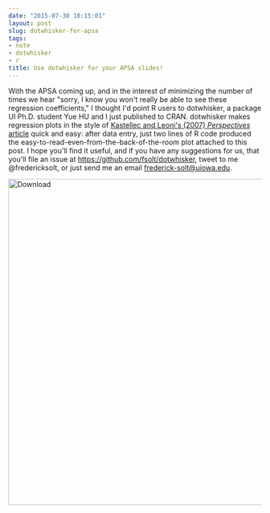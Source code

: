 ```yaml
---
date: "2015-07-30 10:15:01"
layout: post
slug: dotwhisker-for-apsa
tags:
- note
- dotwhisker
- r
title: Use dotwhisker for your APSA slides!
---
```


With the APSA coming up, and in the interest of minimizing the number of times we hear "sorry, I know you won't really be able to see these regression coefficients," I thought I'd point R users to dotwhisker, a package UI Ph.D. student Yue HU and I just published to CRAN. dotwhisker makes regression plots in the style of [Kastellec and Leoni's (2007) _Perspectives_ article](http://dx.doi.org/10.1017/S1537592707072209) quick and easy: after data entry, just two lines of R code produced the easy-to-read-even-from-the-back-of-the-room plot attached to this post. I hope you'll find it useful, and if you have any suggestions for us, that you'll file an issue at <https://github.com/fsolt/dotwhisker>, tweet to me @fredericksolt, or just send me an email <frederick-solt@uiowa.edu>.

<img class="imageStyle" alt="Download" src="http://fsolt.org/blog/dotwhisker1.jpg" width="650"/>
